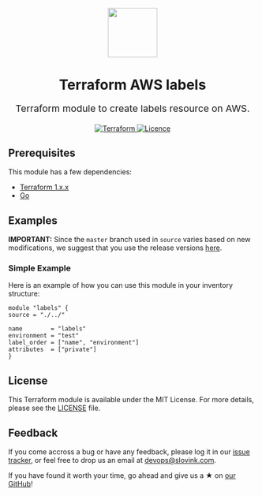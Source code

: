 

<p align="center"> <img src="https://user-images.githubusercontent.com/50652676/62349836-882fef80-b51e-11e9-99e3-7b974309c7e3.png" width="100" height="100"></p>


<h1 align="center">
    Terraform AWS labels
</h1>

<p align="center" style="font-size: 1.2rem;"> 
    Terraform module to create labels resource on AWS.
     </p>

<p align="center">

<a href="https://www.terraform.io">
  <img src="https://img.shields.io/badge/Terraform-v1.1.7-green" alt="Terraform">
</a>
<a href="LICENSE.md">
  <img src="https://img.shields.io/badge/License-APACHE-blue.svg" alt="Licence">
</a>






## Prerequisites

This module has a few dependencies:

- [Terraform 1.x.x](https://learn.hashicorp.com/terraform/getting-started/install.html)
- [Go](https://golang.org/doc/install)







## Examples


**IMPORTANT:** Since the `master` branch used in `source` varies based on new modifications, we suggest that you use the release versions [here](https://github.com/slovink/terraform-aws-labels/releases).


### Simple Example
Here is an example of how you can use this module in your inventory structure:
  ```hcl
 module "labels" {
  source = "./../"

  name        = "labels"
  environment = "test"
  label_order = ["name", "environment"]
  attributes  = ["private"]
}
  ```
## License
This Terraform module is available under the MIT License. For more details, please see the [LICENSE](https://github.com/slovink/terraform-aws-labels/blob/vinod/LICENSE) file.


## Feedback
If you come accross a bug or have any feedback, please log it in our [issue tracker](https://github.com/slovink/terraform-aws-labels/issues), or feel free to drop us an email at [devops@slovink.com](mailto:devops@slovink.com).

If you have found it worth your time, go ahead and give us a ★ on [our GitHub](https://github.com/slovink/terraform-aws-labels)!
